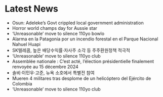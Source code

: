 # Latest News
-  Osun: Adeleke’s Govt crippled local government administration
-  Horror world champs day for Aussie star
-  ‘Unreasonable’ move to silence 110yo bowlo
-  Alarma en la Patagonia por un incendio forestal en el Parque Nacional Nahuel Huapi
-  SK텔레콤, 높은 배당수익률·자사주 소각 등 주주환원정책 적극적
-  ‘Unreasonable’ move to silence 110yo club
-  Assemblée nationale : C’est acté, l’élection présidentielle finalement renvoyée au 15 décembre 2024
-  솔비·이민우·고준, 뉴욕 소호에서 특별전 참여
-  Mueren 4 militares tras desplome de un helicóptero del Ejército de Colombia
-  ‘Unreasonable’ move to silence 110yo club
